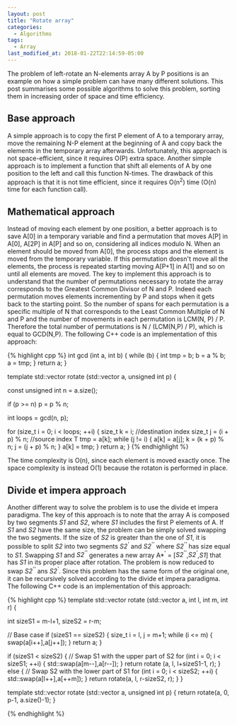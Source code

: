 ```yaml
---
layout: post
title: "Rotate array"
categories:
  - Algorithms
tags:
  - Array
last_modified_at: 2018-01-22T22:14:59-05:00
---
```


The problem of left-rotate an N-elements array A by P positions is an example on how a simple problem can have many different solutions. This post summarises some possible algorithms to solve this problem, sorting them in increasing order of space and time efficiency. 

## Base approach
A simple approach is to copy the first P element of A to a temporary array, move the remaining N-P element at the beginning of A and copy back the elements in the temporary array afterwards. Unfortunately, this approach is not space-efficient, since it requires O(P) extra space. Another simple approach is to implement a function that shift all elements of A by one position to the left and call this function N-times. The drawback of this approach is that it is not time efficient, since it requires O(n<sup>2</sup>) time (O(n) time for each function call).

## Mathematical approach
Instead of moving each element by one position, a better approach is to save A\[0\] in a temporary variable and find a permutation that moves A\[P\] in A\[0\], A\[2P\] in A\[P\] and so on, considering all indices modulo N. When an element should be moved from A\[0\], the process stops and the element is moved from the temporary variable. If this permutation doesn't move all the elements, the process is repeated starting moving A[P+1] in A[1] and so on until all elements are moved. The key to implement this approach is to understand that the number of permutations necessary to rotate the array corresponds to the Greatest Common Divisor of N and P. Indeed each permutation moves elements incrementing by P and stops when it gets back to the starting point. So the number of spans for each permutation is a specific multiple of N that corresponds to the Least Common Multiple of N and P and the number of movements in each permutation is LCM(N, P) / P. Therefore the total number of permutations is N / (LCM(N,P) / P), which is equal to GCD(N,P). The following C++ code is an implementation of this approach:

{% highlight cpp %} 
int gcd (int a, int b) {
  while (b) {
    int tmp = b;
    b = a % b;
    a = tmp;
  }
  return a;
}

template <typename T>
std::vector<T> rotate (std::vector<T> a, unsigned int p) {
  
  const unsigned int n = a.size();
  
  if (p >= n) p = p % n;

  int loops = gcd(n, p);

  for (size_t i = 0; i < loops; ++i) {
    size_t k = i; //destination index
    size_t j = (i + p) % n; //source index
    T tmp = a[k];
    while (j != i) {
      a[k] = a[j];
      k = (k + p) % n;
      j = (j + p) % n;
    }
    a[k] = tmp;
  }
  return a;
} 
{% endhighlight %}

The time complexity is O(n), since each element is moved exactly once. The space complexity is instead O(1) because the rotaton is performed in place.

## Divide et impera approach

Another different way to solve the problem is to use the divide et impera paradigma. The key of this approach is to note that the array A is composed by two segments *S1* and *S2*, where *S1* includes the first P elements of A. If *S1* and *S2* have the same size, the problem can be simply solved swapping the two segments. If the size of *S2* is greater than the one of *S1*, it is possible to split *S2* into two segments *S2<sup>\'</sup>* and *S2<sup>\'\'</sup>* where *S2<sup>\'\'</sup>* has size equal to *S1*. Swapping *S1* and *S2<sup>\'\'</sup>* generates a new array A*<sup>\'</sup> = \[*S2<sup>\'\'</sup>*,*S2<sup>\'</sup>*,*S1*\] that has *S1* in its proper place after rotation. The problem is now reduced to swap *S2<sup>\'\'</sup>* ans *S2<sup>\'</sup>*. Since this problem has the same form of the original one, it can be recursively solved according to the divide et impera paradigma. The following C++ code is an implementation of this approach:

{% highlight cpp %} 
template <typename T>
std::vector<T> rotate (std::vector<T> a, int l, int m, int r) {
  
  int sizeS1 = m-l+1, sizeS2 = r-m;
  
  // Base case
  if (sizeS1 == sizeS2) {
    size_t i = l, j = m+1;
    while (i <= m) {
      swap(a[i++],a[j++]);
    }
    return a;
  }
  
  if (sizeS1 < sizeS2) {
    // Swap S1 with the upper part of S2
    for (int i = 0; i < sizeS1; ++i) {
        std::swap(a[m--],a[r--]);
    }
    return rotate (a, l, l+sizeS1-1, r);
  }
  else {
    // Swap S2 with the lower part of S1
    for (int i = 0; i < sizeS2; ++i) {
        std::swap(a[l++],a[++m]);
    }
    return rotate(a, l, r-sizeS2, r);
  }
}

template <typename T>
std::vector<T> rotate (std::vector<T> a, unsigned int p) {
  return rotate(a, 0, p-1, a.size()-1);
}
  
{% endhighlight %}
